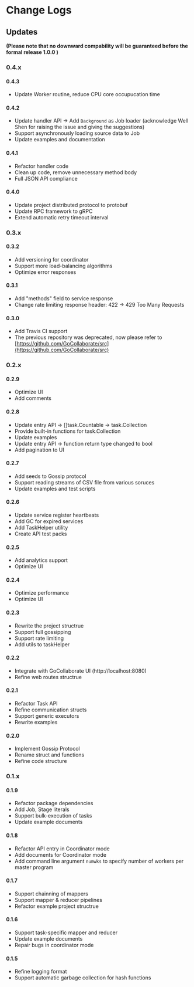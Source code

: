 # Change Logs
## Updates
**(Please note that no downward compability will be guaranteed before the formal release 1.0.0 )**
### 0.4.x
#### 0.4.3
- Update Worker routine, reduce CPU core occupucation time
#### 0.4.2
- Update handler API -> Add `Background` as Job loader (acknowledge Well Shen for raising the issue and giving the suggestions)
- Support asynchronously loading source data to Job
- Update examples and documentation
#### 0.4.1
- Refactor handler code
- Clean up code, remove unnecessary method body
- Full JSON API compliance
#### 0.4.0
- Update project distributed protocol to protobuf
- Update RPC framework to gRPC
- Extend automatic retry timeout interval
### 0.3.x
#### 0.3.2
- Add versioning for coordinator
- Support more load-balancing algorithms
- Optimize error responses
#### 0.3.1
- Add "methods" field to service response
- Change rate limiting response header: 422 -> 429 Too Many Requests
#### 0.3.0
- Add Travis CI support
- The previous repository was deprecated, now please refer to [https://github.com/GoCollaborate/src](https://github.com/GoCollaborate/src)
### 0.2.x
#### 0.2.9
- Optimize UI
- Add comments
#### 0.2.8
- Update entry API -> []task.Countable -> task.Collection
- Provide built-in functions for task.Collection
- Update examples
- Update entry API -> function return type changed to bool
- Add pagination to UI
#### 0.2.7
- Add seeds to Gossip protocol
- Support reading streams of CSV file from various soruces
- Update examples and test scripts
#### 0.2.6
- Update service register heartbeats
- Add GC for expired services
- Add TaskHelper utility
- Create API test packs
#### 0.2.5
- Add analytics support
- Optimize UI
#### 0.2.4
- Optimize performance
- Optimize UI
#### 0.2.3
- Rewrite the project structrue
- Support full gossipping
- Support rate limiting
- Add utils to taskHelper
#### 0.2.2
- Integrate with GoCollaborate UI (http://localhost:8080)
- Refine web routes structrue
#### 0.2.1
- Refactor Task API
- Refine communication structs
- Support generic executors
- Rewrite examples
#### 0.2.0
- Implement Gossip Protocol
- Rename struct and functions
- Refine code structure
### 0.1.x
#### 0.1.9
- Refactor package dependencies
- Add Job, Stage literals
- Support bulk-execution of tasks
- Update example documents
#### 0.1.8
- Refactor API entry in Coordinator mode
- Add documents for Coordinator mode
- Add command line argument `numwks` to specify number of workers per master program
#### 0.1.7
- Support chainning of mappers
- Support mapper & reducer pipelines
- Refactor example project structrue
#### 0.1.6
- Support task-specific mapper and reducer
- Update example documents
- Repair bugs in coordinator mode
#### 0.1.5
- Refine logging format
- Support automatic garbage collection for hash functions